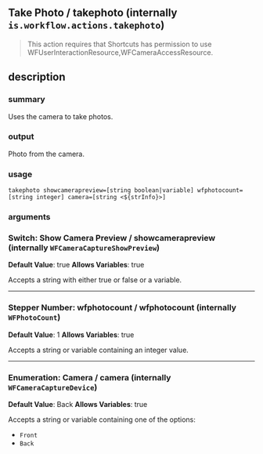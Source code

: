 
## Take Photo / takephoto (internally `is.workflow.actions.takephoto`)


> This action requires that Shortcuts has permission to use WFUserInteractionResource,WFCameraAccessResource.


## description
### summary
Uses the camera to take photos.

### output
Photo from the camera.

### usage
`takephoto showcamerapreview=[string boolean|variable] wfphotocount=[string integer] camera=[string <${strInfo}>]`

### arguments
### Switch: Show Camera Preview / showcamerapreview (internally `WFCameraCaptureShowPreview`)
**Default Value**: true
**Allows Variables**: true


Accepts a string with either true or false
or a variable.

---

### Stepper Number: wfphotocount / wfphotocount (internally `WFPhotoCount`)
**Default Value**: 1
**Allows Variables**: true


Accepts a string 
or variable
containing an integer value.

---

### Enumeration: Camera / camera (internally `WFCameraCaptureDevice`)
**Default Value**: Back
**Allows Variables**: true


Accepts a string 
or variable
containing one of the options:

- `Front`
- `Back`
